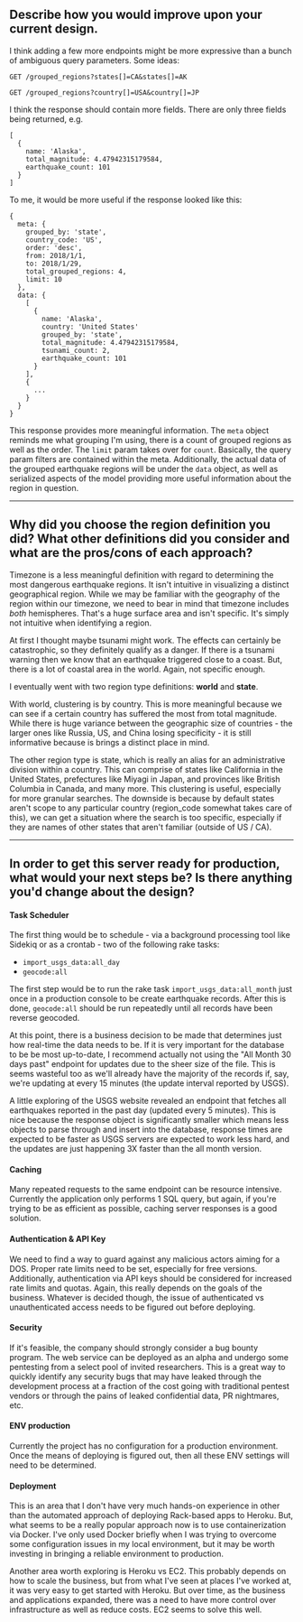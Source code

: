 ## Describe how you would improve upon your current design.

I think adding a few more endpoints might be more expressive than a bunch of ambiguous query parameters. Some ideas:

```
GET /grouped_regions?states[]=CA&states[]=AK
```

```
GET /grouped_regions?country[]=USA&country[]=JP
```

I think the response should contain more fields. There are only three fields being returned, e.g.

```
[
  {
    name: 'Alaska',
    total_magnitude: 4.47942315179584,
    earthquake_count: 101
  }
]
```

To me, it would be more useful if the response looked like this:

```
{
  meta: {
    grouped_by: 'state',
    country_code: 'US',
    order: 'desc',
    from: 2018/1/1,
    to: 2018/1/29,
    total_grouped_regions: 4,
    limit: 10
  },
  data: {
    [
      {
        name: 'Alaska',
        country: 'United States'
        grouped_by: 'state',
        total_magnitude: 4.47942315179584,
        tsunami_count: 2,
        earthquake_count: 101
      }
    ],
    {
      ...
    }
  }
}
```

This response provides more meaningful information. The `meta` object reminds me what grouping I'm using, there is a count of grouped regions as well as the order. The `limit` param takes over for `count`. Basically, the query param filters are contained within the meta. Additionally, the actual data of the grouped earthquake regions will be under the `data` object, as well as serialized aspects of the model providing more useful information about the region in question.

---

## Why did you choose the region definition you did? What other definitions did you consider and what are the pros/cons of each approach?

Timezone is a less meaningful definition with regard to determining the most dangerous earthquake regions. It isn't intuitive in visualizing a distinct geographical region. While we may be familiar with the geography of the region within our timezone, we need to bear in mind that timezone includes _both_ hemispheres. That's a huge surface area and isn't specific. It's simply not intuitive when identifying a region.

At first I thought maybe tsunami might work. The effects can certainly be catastrophic, so they definitely qualify as a danger. If there is a tsunami warning then we know that an earthquake triggered close to a coast. But, there is a lot of coastal area in the world. Again, not specific enough.

I eventually went with two region type definitions: __world__ and __state__.

With world, clustering is by country. This is more meaningful because we can see if a certain country has suffered the most from total magnitude. While there is huge variance between the geographic size of countries - the larger ones like Russia, US, and China losing specificity - it is still informative because is brings a distinct place in mind.

The other region type is state, which is really an alias for an administrative division within a country. This can comprise of states like California in the United States, prefectures like Miyagi in Japan, and provinces like British Columbia in Canada, and many more. This clustering is useful, especially for more granular searches. The downside is because by default states aren't scope to any particular country (region_code somewhat takes care of this), we can get a situation where the search is too specific, especially if they are names of other states that aren't familiar (outside of US / CA).

---

## In order to get this server ready for production, what would your next steps be? Is there anything you'd change about the design?

#### Task Scheduler

The first thing would be to schedule - via a background processing tool like Sidekiq or as a crontab -  two of the following rake tasks:
- `import_usgs_data:all_day`
- `geocode:all`

The first step would be to run the rake task `import_usgs_data:all_month` just once in a production console to be    create earthquake records. After this is done, `geocode:all` should be run repeatedly until all records have been reverse geocoded.

At this point, there is a business decision to be made that determines just how real-time the data needs to be. If it is very important for the database to be be most up-to-date, I recommend actually not using the "All Month 30 days past" endpoint for updates due to the sheer size of the file. This is seems wasteful too as we'll already have the majority of the records if, say, we're updating at every 15 minutes (the update interval reported by USGS).

A little exploring of the USGS website revealed an endpoint that fetches all earthquakes reported in the past day (updated every 5 minutes). This is nice because the response object is significantly smaller which means less objects to parse through and insert into the database, response times are expected to be faster as USGS servers are expected to work less hard, and the updates are just happening 3X faster than the all month version.

#### Caching

Many repeated requests to the same endpoint can be resource intensive. Currently the application only performs 1 SQL query, but again, if you're trying to be as efficient as possible, caching server responses is a good solution.

#### Authentication & API Key

We need to find a way to guard against any malicious actors aiming for a DOS. Proper rate limits need to be set, especially for free versions. Additionally, authentication via API keys should be considered for increased rate limits and quotas. Again, this really depends on the goals of the business. Whatever is decided though, the issue of authenticated vs unauthenticated access needs to be figured out before deploying.

#### Security

If it's feasible, the company should strongly consider a bug bounty program. The web service can be deployed as an alpha and undergo some pentesting from a select pool of invited researchers. This is a great way to quickly identify any security bugs that may have leaked through the development process at a fraction of the cost going with traditional pentest vendors or through the pains of leaked confidential data, PR nightmares, etc.

#### ENV production

Currently the project has no configuration for a production environment. Once the means of deploying is figured out, then all these ENV settings will need to be determined.

#### Deployment

This is an area that I don't have very much hands-on experience in other than the automated approach of deploying Rack-based apps to Heroku. But, what seems to be a really popular approach now is to use containerization via Docker. I've only used Docker briefly when I was trying to overcome some configuration issues in my local environment, but it may be worth investing in bringing a reliable environment to production.

Another area worth exploring is Heroku vs EC2. This probably depends on how to scale the business, but from what I've seen at places I've worked at, it was very easy to get started with Heroku. But over time, as the business and applications expanded, there was a need to have more control over infrastructure as well as reduce costs. EC2 seems to solve this well.
